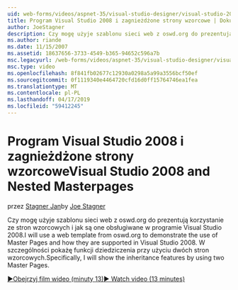```yaml
---
uid: web-forms/videos/aspnet-35/visual-studio-designer/visual-studio-2008-and-nested-masterpages
title: Program Visual Studio 2008 i zagnieżdżone strony wzorcowe | Dokumentacja firmy Microsoft
author: JoeStagner
description: Czy mogę użyje szablonu sieci web z oswd.org do prezentują korzystanie ze stron wzorcowych i jak są one obsługiwane w programie Visual Studio 2008. W szczególności pokażę th...
ms.author: riande
ms.date: 11/15/2007
ms.assetid: 18637656-3733-4549-b365-94652c596a7b
msc.legacyurl: /web-forms/videos/aspnet-35/visual-studio-designer/visual-studio-2008-and-nested-masterpages
msc.type: video
ms.openlocfilehash: 8f841fb02677c12930a0298a5a99a3556bcf50ef
ms.sourcegitcommit: 0f1119340e4464720cfd16d0ff15764746ea1fea
ms.translationtype: MT
ms.contentlocale: pl-PL
ms.lasthandoff: 04/17/2019
ms.locfileid: "59412245"
---
```

# <a name="visual-studio-2008-and-nested-masterpages"></a><span data-ttu-id="f8cbe-104">Program Visual Studio 2008 i zagnieżdżone strony wzorcowe</span><span class="sxs-lookup"><span data-stu-id="f8cbe-104">Visual Studio 2008 and Nested Masterpages</span></span>

<span data-ttu-id="f8cbe-105">przez [Stagner Jan](https://github.com/JoeStagner)</span><span class="sxs-lookup"><span data-stu-id="f8cbe-105">by [Joe Stagner](https://github.com/JoeStagner)</span></span>

<span data-ttu-id="f8cbe-106">Czy mogę użyje szablonu sieci web z oswd.org do prezentują korzystanie ze stron wzorcowych i jak są one obsługiwane w programie Visual Studio 2008.</span><span class="sxs-lookup"><span data-stu-id="f8cbe-106">I will use a web template from oswd.org to demonstrate the use of Master Pages and how they are supported in Visual Studio 2008.</span></span> <span data-ttu-id="f8cbe-107">W szczególności pokażę funkcji dziedziczenia przy użyciu dwóch stron wzorcowych.</span><span class="sxs-lookup"><span data-stu-id="f8cbe-107">Specifically, I will show the inheritance features by using two Master Pages.</span></span>

[<span data-ttu-id="f8cbe-108">&#9654;Obejrzyj film wideo (minuty 13)</span><span class="sxs-lookup"><span data-stu-id="f8cbe-108">&#9654; Watch video (13 minutes)</span></span>](https://channel9.msdn.com/Blogs/ASP-NET-Site-Videos/visual-studio-2008-and-nested-masterpages)
